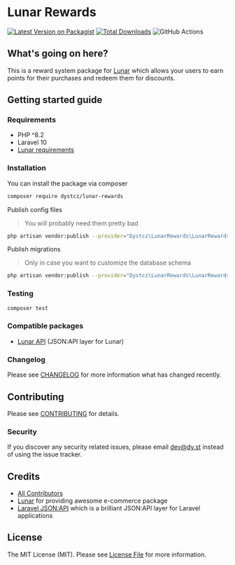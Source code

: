 # Lunar Rewards

[![Latest Version on Packagist](https://img.shields.io/packagist/v/dystcz/lunar-rewards.svg?style=flat-square)](https://packagist.org/packages/dystcz/lunar-api)
[![Total Downloads](https://img.shields.io/packagist/dt/dystcz/lunar-rewards.svg?style=flat-square)](https://packagist.org/packages/dystcz/lunar-api)
![GitHub Actions](https://github.com/dystcz/lunar-rewards/actions/workflows/tests.yaml/badge.svg)

## What's going on here?

This is a reward system package for [Lunar](https://github.com/lunarphp/lunar)
which allows your users to earn points for their purchases and redeem them for discounts.

## Getting started guide

### Requirements

- PHP ^8.2
- Laravel 10
- [Lunar requirements](https://docs.lunarphp.io/core/installation.html#server-requirements)

### Installation

You can install the package via composer

```bash
composer require dystcz/lunar-rewards
```

Publish config files

> You will probably need them pretty bad

```bash
php artisan vendor:publish --provider="Dystcz\LunarRewards\LunarRewardsServiceProvider" --tag="lunar-rewards"
```

Publish migrations

> Only in case you want to customize the database schema

```bash
php artisan vendor:publish --provider="Dystcz\LunarRewards\LunarRewardsServiceProvider" --tag="lunar-rewards.migrations"
```

### Testing

```bash
composer test
```

### Compatible packages

- [Lunar API](https://github.com/dystcz/lunar-api) (JSON:API layer for Lunar)

### Changelog

Please see [CHANGELOG](CHANGELOG.md) for more information what has changed recently.

## Contributing

Please see [CONTRIBUTING](CONTRIBUTING.md) for details.

### Security

If you discover any security related issues, please email dev@dy.st instead of using the issue tracker.

## Credits

- [All Contributors](../../contributors)
- [Lunar](https://github.com/lunarphp/lunar) for providing awesome e-commerce package
- [Laravel JSON:API](https://github.com/laravel-json-api/laravel)
 which is a brilliant JSON:API layer for Laravel applications

## License

The MIT License (MIT). Please see [License File](LICENSE.md) for more information.
